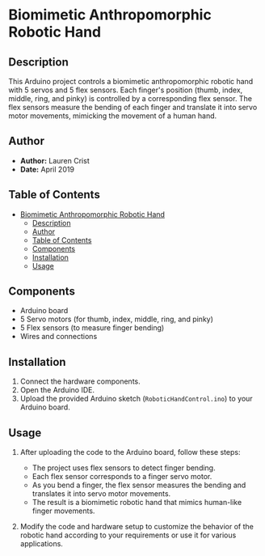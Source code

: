 # Biomimetic Anthropomorphic Robotic Hand

## Description

This Arduino project controls a biomimetic anthropomorphic robotic hand with 5 servos and 5 flex sensors. Each finger's position (thumb, index, middle, ring, and pinky) is controlled by a corresponding flex sensor. The flex sensors measure the bending of each finger and translate it into servo motor movements, mimicking the movement of a human hand.

## Author

- **Author:** Lauren Crist
- **Date:** April 2019

## Table of Contents

- [Biomimetic Anthropomorphic Robotic Hand](#biomimetic-anthropomorphic-robotic-hand)
  - [Description](#description)
  - [Author](#author)
  - [Table of Contents](#table-of-contents)
  - [Components](#components)
  - [Installation](#installation)
  - [Usage](#usage)

## Components

- Arduino board
- 5 Servo motors (for thumb, index, middle, ring, and pinky)
- 5 Flex sensors (to measure finger bending)
- Wires and connections

## Installation

1. Connect the hardware components.
2. Open the Arduino IDE.
3. Upload the provided Arduino sketch (`RoboticHandControl.ino`) to your Arduino board.

## Usage

1. After uploading the code to the Arduino board, follow these steps:
   - The project uses flex sensors to detect finger bending.
   - Each flex sensor corresponds to a finger servo motor.
   - As you bend a finger, the flex sensor measures the bending and translates it into servo motor movements.
   - The result is a biomimetic robotic hand that mimics human-like finger movements.

2. Modify the code and hardware setup to customize the behavior of the robotic hand according to your requirements or use it for various applications.
